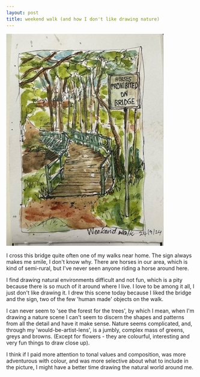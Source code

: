 ```yaml
---
layout: post
title: weekend walk (and how I don't like drawing nature) 
---
```

![Github Images](/images/weekend-walk.jpg)

I cross this bridge quite often one of my walks near home.  The sign always makes me smile, I don't know why.  There are horses in our area, which is kind of semi-rural, but I've never seen anyone riding a horse around here.

I find drawing natural environments difficult and not fun, which is a pity because there is so much of it around where I live.  I love to be among it all, I just don't like drawing it.  I drew this scene today because I liked the bridge and the sign, two of the few 'human made' objects on the walk. 

I can never seem to 'see the forest for the trees', by which I mean, when I'm drawing a nature scene I can't seem to discern the shapes and patterns from all the detail and have it make sense.  Nature seems complicated, and, through my 'would-be-artist-lens', is a jumbly, complex mass of greens, greys and browns. (Except for flowers - they are colourful, interesting and very fun things to draw close up).  

I think if I paid more attention to tonal values and composition, was more adventurous with colour, and was more selective about what to include in the picture, I might have a better time drawing the natural world around me. 
